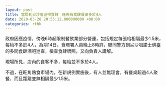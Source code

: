 ```yaml
---
layout: post
title: 當局到尖沙咀巡視食肆　旺角有食肆餐桌多於4人
date: 2020-03-28 20:55:12.000000000 +08:00
categories: rthk
---
```


政府因應疫情，傍晚6時起限制餐飲業部分營運，包括規定每張枱相隔最少1.5米，每枱不多於4人，為期14日。食環署人員晚上8時許，聯同警方到尖沙咀諾士佛臺的多間食肆酒吧巡查，檢查食肆牌照，又向負責人講解。

現場所見，店內的食客不多，每枱並不多於4人。

不過，在旺角熟食市場內，在新規例實施後，有人並無理會，有餐桌超過4人聚餐，而且距離並無相隔最少1.5米。
